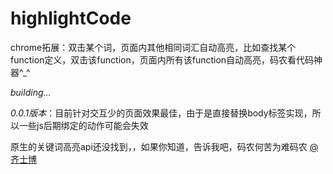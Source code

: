 # highlightCode
chrome拓展：双击某个词，页面内其他相同词汇自动高亮，比如查找某个function定义，双击该function，页面内所有该function自动高亮，码农看代码神器^_^

*building...*

*0.0.1版本*：目前针对交互少的页面效果最佳，由于是直接替换body标签实现，所以一些js后期绑定的动作可能会失效

原生的关键词高亮api还没找到，，如果你知道，告诉我吧，码农何苦为难码农 [@齐士博](http://www.weibo.com/shiboooo)
